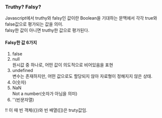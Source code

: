 ### Truthy? Falsy?
Javascript에서 truthy와 falsy인 값이란 Boolean을 기대하는 문맥에서 각각 true와 false값으로 평가되는 값을 의미.
<br>
falsy한 값이 아니면 truthy한 값으로 평가된다. 

#### Falsy한 값 6가지
1. false
2. null
  <br> 원시값 중 하나로, 어떤 값이 의도적으로 비어있음을 표현
3. undefined
  <br> 변수는 존재하지만, 어떤 값으로도 할당되지 않아 자료형이 정해지지 않은 상태.
4. 0(숫자)
5. NaN
  <br> Not a number(숫자가 아님을 의미)
6. ''(빈문자열)

!! 이 때 빈 객체({})와 빈 배열([])은 truty값임.
